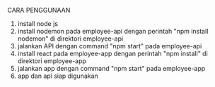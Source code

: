 CARA PENGGUNAAN
  
1. install node js
2. install nodemon pada employee-api dengan perintah "npm install nodemon" di direktori employee-api
3. jalankan API dengan command "npm start" pada employee-api
4. install react pada employee-app dengan perintah "npm install" di direktori employee-app
6. jalankan app dengan command "npm start" pada employee-app
7. app dan api siap digunakan
